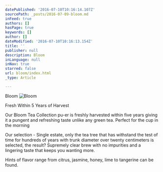 ```yaml
---
datePublished: '2016-07-10T10:16:14.107Z'
sourcePath: _posts/2016-07-09-bloom.md
inFeed: true
authors: []
hasPage: true
keywords: []
author: []
dateModified: '2016-07-10T10:16:13.154Z'
title: ''
publisher: null
description: Bloom
inLanguage: null
inNav: true
starred: false
url: bloom/index.html
_type: Article

---
```

Bloom
![Bloom](https://the-grid-user-content.s3-us-west-2.amazonaws.com/fa7fc7a7-255d-4804-a04e-d4786ff5c772.jpg)

Fresh Within 5 Years of Harvest

Our Bloom Tea Collection pu-er is freshly harvested within five years giving it a pungent and refreshing taste unlike any green tea. Perfect for the cup in the morning

Our selection - Single estate, only the tea tree that has withstand the test of time for hundreds of years with trunk diameter over twenty centimeters is selected, the result? Supremely clear brew with no impurities and a lingering taste that keeps you wanting more.

Hints of flavor range from citrus, jasmine, honey, lime to tangerine can be found.